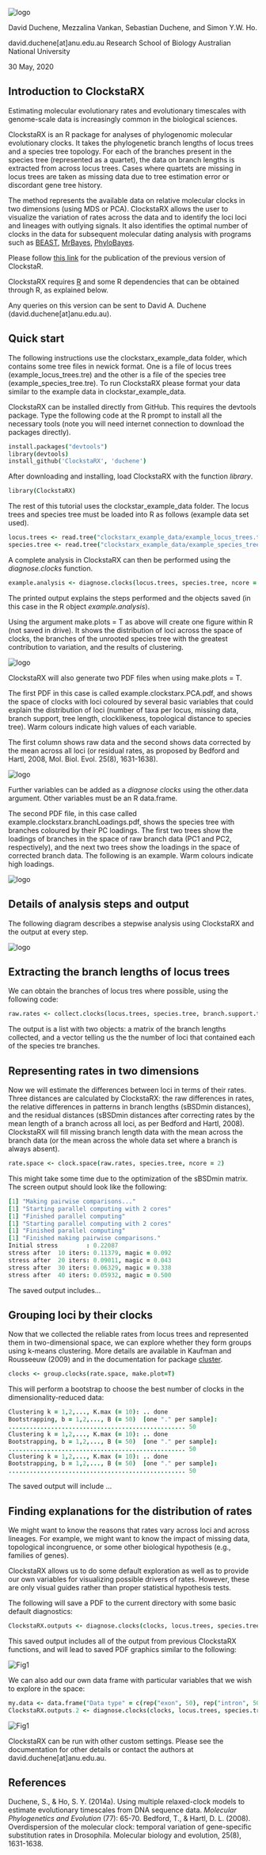 ![logo](clockstarx.logo.png)



David Duchene, Mezzalina Vankan, Sebastian Duchene, and Simon Y.W. Ho.

david.duchene[at]anu.edu.au
Research School of Biology
Australian National University

30 May, 2020


Introduction to ClockstaRX
--------------------------

Estimating molecular evolutionary rates and evolutionary timescales with genome-scale data  is increasingly common in the biological sciences.

ClockstaRX is an R package for analyses of phylogenomic molecular evolutionary clocks. It takes the phylogenetic branch lengths of locus trees and a species tree topology. For each of the branches present in the species tree (represented as a quartet), the data on branch lengths is extracted from across locus trees. Cases where quartets are missing in locus trees are taken as missing data due to tree estimation error or discordant gene tree history.

The method represents the available data on relative molecular clocks in two dimensions (using MDS or PCA). ClockstaRX allows the user to visualize the variation of rates across the data and to identify the loci loci and lineages with outlying signals. It also identifies the optimal number of clocks in the data for subsequent molecular dating analysis with programs such as [BEAST](http://beast.bio.ed.ac.uk/Main_Page), [MrBayes](http://mrbayes.sourceforge.net/), [PhyloBayes](http://megasun.bch.umontreal.ca/People/lartillot/www/index.htm). 

Please follow [this link](http://bioinformatics.oxfordjournals.org/content/early/2013/12/02/bioinformatics.btt665.full) for the publication of the previous version of ClockstaR.

ClockstaRX requires [R](http://www.r-project.org/) and some R dependencies that can be obtained through R, as explained below.

Any queries on this version can be sent to David A. Duchene (david.duchene[at]anu.edu.au).


Quick start
-----------

The following instructions use the clockstarx_example_data folder, which contains some tree files in newick format. One is a file of locus trees (example_locus_trees.tre) and the other is a file of the species tree (example_species_tree.tre). To run ClockstaRX please format your data similar to the example data in clockstar_example_data.

ClockstaRX can be installed directly from GitHub. This requires the devtools package. Type the following code at the R prompt to install all the necessary tools (note you will need internet connection to download the packages directly).

```coffee
install.packages("devtools")
library(devtools)
install_github('ClockstaRX', 'duchene')
```

After downloading and installing, load ClockstaRX with the function *library*.

```coffee
library(ClockstaRX)
```

The rest of this tutorial uses the clockstar_example_data folder. The locus trees and species tree must be loaded into R as follows (example data set used).

```coffee
locus.trees <- read.tree("clockstarx_example_data/example_locus_trees.tre")
species.tree <- read.tree("clockstarx_example_data/example_species_tree.tre")
```

A complete analysis in ClockstaRX can then be performed using the *diagnose.clocks* function.

```coffee
example.analysis <- diagnose.clocks(locus.trees, species.tree, ncore = 2, make.plots = T, pdf.file = "example.clockstarx")
```

The printed output explains the steps performed and the objects saved (in this case in the R object *example.analysis*).

Using the argument make.plots = T as above will create one figure within R (not saved in drive). It shows the distribution of loci across the space of clocks, the branches of the unrooted species tree with the greatest contribution to variation, and the results of clustering.

![logo](example.fig.1.png)

ClockstaRX will also generate two PDF files when using make.plots = T.

The first PDF in this case is called example.clockstarx.PCA.pdf, and shows the space of clocks with loci coloured by several basic variables that could explain the distribution of loci (number of taxa per locus, missing data, branch support, tree length, clocklikeness, topological distance to species tree). Warm colours indicate high values of each variable.

The first column shows raw data and the second shows data corrected by the mean across all loci (or residual rates, as proposed by Bedford and Hartl, 2008, Mol. Biol. Evol. 25(8), 1631-1638).

![logo](example.fig.2.png)

Further variables can be added as a *diagnose clocks* using the other.data argument. Other variables must be an R data.frame.

The second PDF file, in this case called example.clockstarx.branchLoadings.pdf, shows the species tree with branches coloured by their PC loadings. The first two trees show the loadings of branches in the space of raw branch data (PC1 and PC2, respectively), and the next two trees show the loadings in the space of corrected branch data. The following is an example. Warm colours indicate high loadings.

![logo](example.fig.3.png)

Details of analysis steps and output
------------------------------------

The following diagram describes a stepwise analysis using ClockstaRX and the output at every step.

![logo](clockstarx.structure.png)

Extracting the branch lengths of locus trees
--------------------------------------------

We can obtain the branches of locus tres where possible, using the following code:

```coffee
raw.rates <- collect.clocks(locus.trees, species.tree, branch.support.threshold=0.5)
```

The output is a list with two objects: a matrix of the branch lengths collected, and a vector telling us the the number of loci that contained each of the species tre branches.

Representing rates in two dimensions
------------------------------------

Now we will estimate the differences between loci in terms of their rates. Three distances are calculated by ClockstaRX: the raw differences in rates, the relative differences in patterns in branch lengths (sBSDmin distances), and the residual distances (sBSDmin distances after correcting rates by the mean length of a branch across all loci, as per Bedford and Hartl, 2008). ClockstaRX will fill missing branch length data with the mean across the branch data (or the mean across the whole data set where a branch is always absent).

```coffee
rate.space <- clock.space(raw.rates, species.tree, ncore = 2)
```

This might take some time due to the optimization of the sBSDmin matrix. The screen output should look like the following:

```coffee
[1] "Making pairwise comparisons..."
[1] "Starting parallel computing with 2 cores"
[1] "Finished parallel computing"
[1] "Starting parallel computing with 2 cores"
[1] "Finished parallel computing"
[1] "Finished making pairwise comparisons."
Initial stress        : 0.22087
stress after  10 iters: 0.11379, magic = 0.092
stress after  20 iters: 0.09011, magic = 0.043
stress after  30 iters: 0.06329, magic = 0.338
stress after  40 iters: 0.05932, magic = 0.500
```

The saved output includes...

Grouping loci by their clocks
-----------------------------

Now that we collected the reliable rates from locus trees and represented them in two-dimensional space, we can explore whether they form groups using k-means clustering. More details are available in Kaufman and Rousseeuw (2009) and in the documentation for package [cluster](http://cran.r-project.org/web/packages/cluster/index.html).

 
```coffee
clocks <- group.clocks(rate.space, make.plot=T)
```

This will perform a bootstrap to choose the best number of clocks in the dimensionality-reduced data:

```coffee
Clustering k = 1,2,..., K.max (= 10): .. done
Bootstrapping, b = 1,2,..., B (= 50)  [one "." per sample]:
.................................................. 50
Clustering k = 1,2,..., K.max (= 10): .. done
Bootstrapping, b = 1,2,..., B (= 50)  [one "." per sample]:
.................................................. 50
Clustering k = 1,2,..., K.max (= 10): .. done
Bootstrapping, b = 1,2,..., B (= 50)  [one "." per sample]:
.................................................. 50
```

The saved output will include ...

Finding explanations for the distribution of rates
--------------------------------------------------

We might want to know the reasons that rates vary across loci and across lineages. For example, we might want to know the impact of missing data, topological incongruence, or some other biological hypothesis (e.g., families of genes).

ClockstaRX allows us to do some default exploration as well as to provide our own variables for visualizing possible drivers of rates. However, these are only visual guides rather than proper statistical hypothesis tests.

The following will save a PDF to the current directory with some basic default diagnostics:

```coffee
ClockstaRX.outputs <- diagnose.clocks(clocks, locus.trees, species.tree, pdf.file= "trial.clock.space.pdf")
```

This saved output includes all of the output from previous ClockstaRX functions, and will lead to saved PDF graphics similar to the following:

![Fig1](example_run_matrix.png)

We can also add our own data frame with particular variables that we wish to explore in the space:


```coffee
my.data <- data.frame("Data type" = c(rep("exon", 50), rep("intron", 50)), "GC content" = runif(100))
ClockstaRX.outputs.2 <- diagnose.clocks(clocks, locus.trees, species.tree, pdf.file= "trial.clock.space.2.pdf", other.data = my.data)
```

![Fig1](example_run_matrix.png)


ClockstaRX can be run with other custom settings. Please see the documentation for other details or contact the authors at david.duchene[at]anu.edu.au.


References
----------

Duchene, S., & Ho, S. Y. (2014a). Using multiple relaxed-clock models to estimate evolutionary timescales from DNA sequence data. *Molecular Phylogenetics and Evolution* (77): 65-70.
Bedford, T., & Hartl, D. L. (2008). Overdispersion of the molecular clock: temporal variation of gene-specific substitution rates in Drosophila. Molecular biology and evolution, 25(8), 1631-1638.